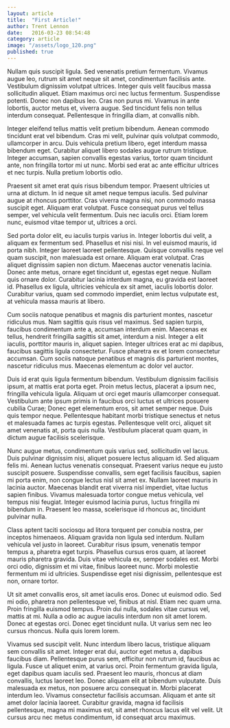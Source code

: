 ```yaml
---
layout: article
title:  "First Article!"
author: Trent Lennon
date:   2016-03-23 08:54:48
category: article
image: "/assets/logo_120.png"
published: true
---
```

Nullam quis suscipit ligula. Sed venenatis pretium fermentum. Vivamus augue leo, rutrum sit amet neque sit amet, condimentum facilisis ante. Vestibulum dignissim volutpat ultrices. Integer quis velit faucibus massa sollicitudin aliquet. Etiam maximus orci nec luctus fermentum. Suspendisse potenti. Donec non dapibus leo. Cras non purus mi. Vivamus in ante lobortis, auctor metus et, viverra augue. Sed tincidunt felis non tellus interdum consequat. Pellentesque in fringilla diam, at convallis nibh.

Integer eleifend tellus mattis velit pretium bibendum. Aenean commodo tincidunt erat vel bibendum. Cras mi velit, pulvinar quis volutpat commodo, ullamcorper in arcu. Duis vehicula pretium libero, eget interdum massa bibendum eget. Curabitur aliquet libero sodales augue rutrum tristique. Integer accumsan, sapien convallis egestas varius, tortor quam tincidunt ante, non fringilla tortor mi ut nunc. Morbi sed erat ac ante efficitur ultrices et nec turpis. Nulla pretium lobortis odio.

Praesent sit amet erat quis risus bibendum tempor. Praesent ultricies ut urna at dictum. In id neque sit amet neque tempus iaculis. Sed pulvinar augue at rhoncus porttitor. Cras viverra magna nisi, non commodo massa suscipit eget. Aliquam erat volutpat. Fusce consequat purus vel tellus semper, vel vehicula velit fermentum. Duis nec iaculis orci. Etiam lorem nunc, euismod vitae tempor ut, ultrices a orci.

Sed porta dolor elit, eu iaculis turpis varius in. Integer lobortis dui velit, a aliquam ex fermentum sed. Phasellus et nisi nisi. In vel euismod mauris, id porta nibh. Integer laoreet laoreet pellentesque. Quisque convallis neque vel quam suscipit, non malesuada est ornare. Aliquam erat volutpat. Cras aliquet dignissim sapien non dictum. Maecenas auctor venenatis lacinia. Donec ante metus, ornare eget tincidunt ut, egestas eget neque. Nullam quis ornare dolor. Curabitur lacinia interdum magna, eu gravida est laoreet id. Phasellus ex ligula, ultricies vehicula ex sit amet, iaculis lobortis dolor. Curabitur varius, quam sed commodo imperdiet, enim lectus vulputate est, at vehicula massa mauris at libero.

Cum sociis natoque penatibus et magnis dis parturient montes, nascetur ridiculus mus. Nam sagittis quis risus vel maximus. Sed sapien turpis, faucibus condimentum ante a, accumsan interdum enim. Maecenas ex tellus, hendrerit fringilla sagittis sit amet, interdum a nisl. Integer a elit iaculis, porttitor mauris in, aliquet sapien. Integer ultrices erat ac mi dapibus, faucibus sagittis ligula consectetur. Fusce pharetra ex et lorem consectetur accumsan. Cum sociis natoque penatibus et magnis dis parturient montes, nascetur ridiculus mus. Maecenas elementum ac dolor vel auctor.

Duis id erat quis ligula fermentum bibendum. Vestibulum dignissim facilisis ipsum, at mattis erat porta eget. Proin metus lectus, placerat a ipsum nec, fringilla vehicula ligula. Aliquam ut orci eget mauris ullamcorper consequat. Vestibulum ante ipsum primis in faucibus orci luctus et ultrices posuere cubilia Curae; Donec eget elementum eros, sit amet semper neque. Duis quis tempor neque. Pellentesque habitant morbi tristique senectus et netus et malesuada fames ac turpis egestas. Pellentesque velit orci, aliquet sit amet venenatis at, porta quis nulla. Vestibulum placerat quam quam, in dictum augue facilisis scelerisque.

Nunc augue metus, condimentum quis varius sed, sollicitudin vel lacus. Duis pulvinar dignissim nisi, aliquet posuere lectus aliquam id. Sed aliquam felis mi. Aenean luctus venenatis consequat. Praesent varius neque eu justo suscipit posuere. Suspendisse convallis, sem eget facilisis faucibus, sapien mi porta enim, non congue lectus nisl sit amet ex. Nullam laoreet mauris in lacinia auctor. Maecenas blandit erat viverra nisl imperdiet, vitae luctus sapien finibus. Vivamus malesuada tortor congue metus vehicula, vel tempus nisi feugiat. Integer euismod lacinia purus, luctus fringilla mi bibendum in. Praesent leo massa, scelerisque id rhoncus ac, tincidunt pulvinar nulla.

Class aptent taciti sociosqu ad litora torquent per conubia nostra, per inceptos himenaeos. Aliquam gravida non ligula sed interdum. Nullam vehicula vel justo in laoreet. Curabitur risus ipsum, venenatis tempor tempus a, pharetra eget turpis. Phasellus cursus eros quam, at laoreet mauris pharetra gravida. Duis vitae vehicula ex, semper sodales est. Morbi orci odio, dignissim et mi vitae, finibus laoreet nunc. Morbi molestie fermentum mi id ultricies. Suspendisse eget nisi dignissim, pellentesque est non, ornare tortor.

Ut sit amet convallis eros, sit amet iaculis eros. Donec ut euismod odio. Sed mi odio, pharetra non pellentesque vel, finibus at nisl. Etiam nec quam urna. Proin fringilla euismod tempus. Proin dui nulla, sodales vitae cursus vel, mattis at mi. Nulla a odio ac augue iaculis interdum non sit amet lorem. Donec at egestas orci. Donec eget tincidunt nulla. Ut varius sem nec leo cursus rhoncus. Nulla quis lorem lorem.

Vivamus sed suscipit velit. Nunc interdum libero lacus, tristique aliquam sem convallis sit amet. Integer erat dui, auctor eget metus a, dapibus faucibus diam. Pellentesque purus sem, efficitur non rutrum id, faucibus ac ligula. Fusce ut aliquet enim, at varius orci. Proin fermentum gravida ligula, eget dapibus quam iaculis sed. Praesent leo mauris, rhoncus at diam convallis, luctus laoreet leo. Donec aliquam elit at bibendum vulputate. Duis malesuada ex metus, non posuere arcu consequat in. Morbi placerat interdum leo. Vivamus consectetur facilisis accumsan. Aliquam et ante sit amet dolor lacinia laoreet. Curabitur gravida, magna id facilisis pellentesque, magna mi maximus est, sit amet rhoncus lacus elit vel velit. Ut cursus arcu nec metus condimentum, id consequat arcu maximus.
